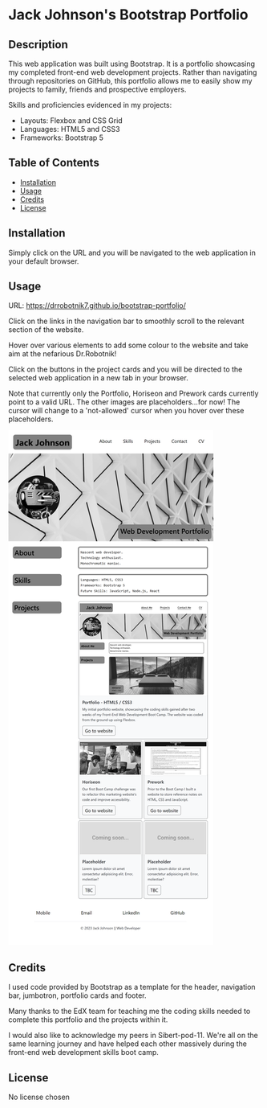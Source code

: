 # Jack Johnson's Bootstrap Portfolio

## Description

This web application was built using Bootstrap. It is a portfolio showcasing my completed front-end web development projects. Rather than navigating through repositories on GitHub, this portfolio allows me to easily show my projects to family, friends and prospective employers.

Skills and proficiencies evidenced in my projects:

- Layouts: Flexbox and CSS Grid
- Languages: HTML5 and CSS3
- Frameworks: Bootstrap 5

## Table of Contents

- [Installation](#installation)
- [Usage](#usage)
- [Credits](#credits)
- [License](#license)

## Installation

Simply click on the URL and you will be navigated to the web application in your default browser.

## Usage

URL: https://drrobotnik7.github.io/bootstrap-portfolio/

Click on the links in the navigation bar to smoothly scroll to the relevant section of the website.

Hover over various elements to add some colour to the website and take aim at the nefarious Dr.Robotnik!

Click on the buttons in the project cards and you will be directed to the selected web application in a new tab in your browser.

Note that currently only the Portfolio, Horiseon and Prework cards currently point to a valid URL. The other images are placeholders...for now! The cursor will change to a 'not-allowed' cursor when you hover over these placeholders.

![Jack Johnson Bootstrap Portfolio Screenshot](/assets/images/bootstrap-portfolio-screenshot.png)

## Credits

I used code provided by Bootstrap as a template for the header, navigation bar, jumbotron, portfolio cards and footer.

Many thanks to the EdX team for teaching me the coding skills needed to complete this portfolio and the projects within it. 

I would also like to acknowledge my peers in Sibert-pod-11. We're all on the same learning journey and have helped each other massively during the front-end web development skills boot camp.

## License

No license chosen